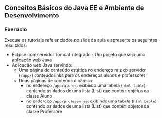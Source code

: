 ## Conceitos Básicos do Java EE e Ambiente de Desenvolvimento
### Exercício

Execute os tutoriais referenciados no slide da aula e apresente os seguintes resultados: 
* Eclipse com servidor Tomcat integrado - Um projeto que seja uma aplicação web Java 
* Aplicação web Java servindo:
  * Uma página de conteúdo estática no endereço raiz do servidor (`/app/`) conteúdo links para os endereços alunos e professores
  * Duas páginas de conteúdo dinâmico:
    * no endereço `/app/alunos`: exibindo uma tabela (`html table`) contendo os dados de uma lista (List) que contém objetos da classe Aluno
    * no endereço `/app/professores`: exibindo uma tabela (`html table`) contendo os dados de uma lista (List) que contém objetos da classe Professore
